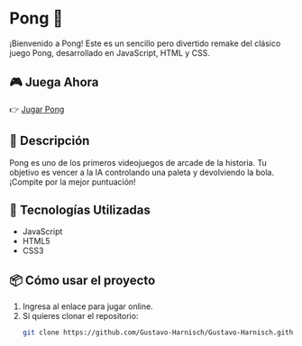 # Pong 🏓


¡Bienvenido a Pong! Este es un sencillo pero divertido remake del clásico juego Pong, desarrollado en JavaScript, HTML y CSS.

## 🎮 Juega Ahora

👉 [Jugar Pong](https://gustavo-harnisch.github.io/pong/)

## 📝 Descripción

Pong es uno de los primeros videojuegos de arcade de la historia. Tu objetivo es vencer a la IA controlando una paleta y devolviendo la bola. ¡Compite por la mejor puntuación!

## 🚀 Tecnologías Utilizadas

- JavaScript
- HTML5
- CSS3

## 📦 Cómo usar el proyecto

1. Ingresa al enlace para jugar online.
2. Si quieres clonar el repositorio:
   ```bash
   git clone https://github.com/Gustavo-Harnisch/Gustavo-Harnisch.github.io.git
